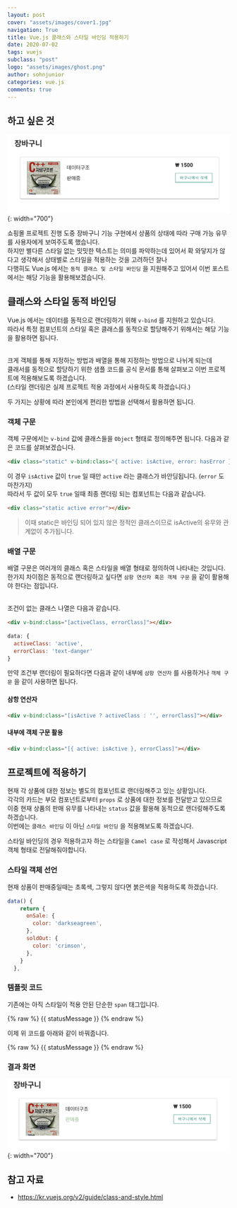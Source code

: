```yaml
---
layout: post
cover: "assets/images/cover1.jpg"
navigation: True
title: Vue.js 클래스와 스타일 바인딩 적용하기
date: 2020-07-02
tags: vuejs
subclass: "post"
logo: "assets/images/ghost.png"
author: sohnjunior
categories: vue.js
comments: true
---
```


## 하고 싶은 것

![이미지](/assets/images/vuejs/vue-class-style-1.png){: width="700"}

쇼핑몰 프로젝트 진행 도중 장바구니 기능 구현에서 상품의 상태에 따라 구매 가능 유무를 사용자에게 보여주도록 했습니다. <br>
하지만 별다른 스타일 없는 밋밋한 텍스트는 의미를 파악하는데 있어서 확 와닿지가 않다고 생각해서 상태별로 스타일을 적용하는 것을 고려하던 찰나 <br>
다행히도 Vue.js 에서는 `동적 클래스 및 스타일 바인딩` 을 지원해주고 있어서 이번 포스트에서는 해당 기능을 활용해보겠습니다. <br>

## 클래스와 스타일 동적 바인딩

Vue.js 에서는 데이터를 동적으로 랜더링하기 위해 `v-bind` 를 지원하고 있습니다. <br>
따라서 특정 컴포넌트의 스타일 혹은 클래스를 동적으로 할당해주기 위해서는 해당 기능을 활용하면 됩니다. <br><br>

크게 객체를 통해 지정하는 방법과 배열을 통해 지정하는 방법으로 나뉘게 되는데 <br>
클래서를 동적으로 할당하기 위한 샘플 코드를 공식 문서를 통해 살펴보고 이번 프로젝트에 적용해보도록 하겠습니다. <br>
(스타일 랜더링은 실제 프로젝트 적용 과정에서 사용하도록 하겠습니다.) <br>

두 가지는 상황에 따라 본인에게 편리한 방법을 선택해서 활용하면 됩니다.<br>

### 객체 구문

객체 구문에서는 `v-bind` 값에 클래스들을 `Object` 형태로 정의해주면 됩니다. 다음과 같은 코드를 살펴보겠습니다.<br>

```html
<div class="static" v-bind:class="{ active: isActive, error: hasError }"></div>
```

이 경우 `isActive` 값이 `true` 일 때만 `active` 라는 클래스가 바안딩됩니다. (`error` 도 마찬가지) <br>
따라서 두 값이 모두 `true` 일때 최종 랜더링 되는 컴포넌트는 다음과 같습니다. <br>

```html
<div class="static active error"></div>
```

> 이때 static은 바인딩 되어 있지 않은 정적인 클래스이므로 isActive의 유무와 관계없이 추가됩니다.

### 배열 구문

배열 구문은 여러개의 클래스 혹은 스타일을 배열 형태로 정의하여 나타내는 것입니다. <br>
한가지 차이점은 동적으로 랜더링하고 싶다면 `삼항 연산자 혹은 객체 구문` 을 같이 활용해야 한다는 점입니다. <br><br>

조건이 없는 클래스 나열은 다음과 같습니다. <br>

```html
<div v-bind:class="[activeClass, errorClass]"></div>
```

```javascript
data: {
  activeClass: 'active',
  errorClass: 'text-danger'
}
```

만약 조건부 랜더링이 필요하다면 다음과 같이 내부에 `삼항 연산자` 를 사용하거나 `객체 구문` 을 같이 사용하면 됩니다. <br>

#### 삼항 연산자

```html
<div v-bind:class="[isActive ? activeClass : '', errorClass]"></div>
```

#### 내부에 객체 구문 활용

```html
<div v-bind:class="[{ active: isActive }, errorClass]"></div>
```

## 프로젝트에 적용하기

현재 각 상품에 대한 정보는 별도의 컴포넌트로 랜더링해주고 있는 상황입니다. <br>
각각의 카드는 부모 컴포넌트로부터 `props` 로 상품에 대한 정보를 전달받고 있으므로 <br>
이중 현재 상품의 판매 유무를 나타내는 `status` 값을 활용해 동적으로 랜더링해주도록 하겠습니다. <br>
이번에는 `클래스 바인딩` 이 아닌 `스타일 바인딩` 을 적용해보도록 하겠습니다. <br>

스타일 바인딩의 경우 적용하고자 하는 스타일을 `Camel case` 로 작성해서 Javascript 객체 형태로 전달해줘야합니다. <br>

### 스타일 객체 선언

현재 상품이 판매중일때는 초록색, 그렇지 않다면 붉은색을 적용하도록 하겠습니다. <br>

```javascript
data() {
    return {
      onSale: {
        color: 'darkseagreen',
      },
      soldOut: {
        color: 'crimson',
      },
    }
  },
```

### 템플릿 코드

기존에는 아직 스타일이 적용 안된 단순한 `span` 태그입니다. <br>

{% raw %}
<span>{{ statusMessage }}</span>
{% endraw %}

이제 위 코드를 아래와 같이 바꿔줍니다. <br>

{% raw %}
<span :style="[status ? soldOut : onSale]">{{ statusMessage }}</span>
{% endraw %}

### 결과 화면

![이미지](/assets/images/vuejs/vue-class-style-2.png){: width="700"}

## 참고 자료

- https://kr.vuejs.org/v2/guide/class-and-style.html
